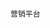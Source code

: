                                                                                                     营销平台
